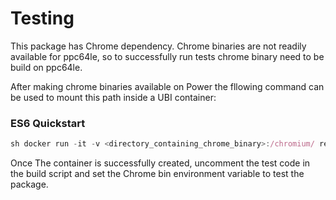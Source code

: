 # Testing
This package has Chrome dependency. Chrome binaries are not readily available for ppc64le, so to successfully run tests chrome binary need 
to be build on ppc64le.

After making chrome binaries available on Power the fllowing command can be used to mount this path inside a UBI container:


### ES6 Quickstart

```js
sh docker run -it -v <directory_containing_chrome_binary>:/chromium/ registry.access.redhat.com/ubi8/ubi /bin/bash

```

Once The container is successfully created, uncomment the test code in the build script and set the Chrome bin environment variable to test the package.